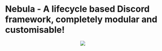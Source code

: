 # Nebula - A lifecycle based Discord framework, completely modular and customisable!

<p align="center"><img src="https://raw.githubusercontent.com/botbind/nebula/master/assets/logo.png" /></p>
